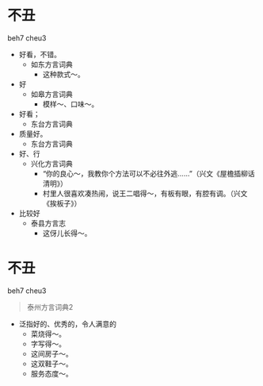 # 不丑
beh7 cheu3
+ 好看，不错。
  * 如东方言词典
    - 这种款式～。
+ 好
  * 如皋方言词典
    - 模样～、口味～。
+ 好看；
  * 东台方言词典
+ 质量好。
  * 东台方言词典
+ 好、行
  * 兴化方言词典
    - “你的良心～，我教你个方法可以不必往外逃……”（兴文《屋檐插柳话清明》）
    - 村里人很喜欢凑热闹，说王二唱得～，有板有眼，有腔有调。（兴文《挨板子》）
+ 比较好
  * 泰县方言志
    - 这伢儿长得～。


# 不丑
beh7 cheu3
> 泰州方言词典2
- 泛指好的、优秀的，令人满意的
  - 菜烧得～。
  - 字写得～。
  - 这间房子～。
  - 这双鞋子～。
  - 服务态度～。